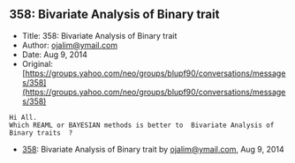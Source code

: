 ## 358: Bivariate Analysis of Binary trait

- Title: 358: Bivariate Analysis of Binary trait
- Author: ojalim@ymail.com
- Date: Aug 9, 2014
- Original: [https://groups.yahoo.com/neo/groups/blupf90/conversations/messages/358](https://groups.yahoo.com/neo/groups/blupf90/conversations/messages/358)

```
Hi All.
Which REAML or BAYESIAN methods is better to  Bivariate Analysis of Binary traits  ?
```

- [358](0358.md): Bivariate Analysis of Binary trait by ojalim@ymail.com, Aug 9, 2014
